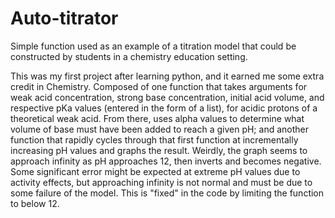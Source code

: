 # Auto-titrator
Simple function used as an example of a titration model that could be constructed by students in a chemistry education setting. 

This was my first project after learning python, and it earned me some extra credit in Chemistry.
Composed of one function that takes arguments for weak acid concentration, strong base concentration, initial acid volume, and respective pKa values (entered in the form of a list), for acidic protons of a theoretical weak acid. From there, uses alpha values to determine what volume of base must have been added to reach a given pH; and another function that rapidly cycles through that first function at incrementally increasing pH values and graphs the result.
Weirdly, the graph seems to approach infinity as pH approaches 12, then inverts and becomes negative. Some significant error might be expected at extreme pH values due to activity effects, but approaching infinity is not normal and must be due to some failure of the model. This is "fixed" in the code by limiting the function to below 12.
